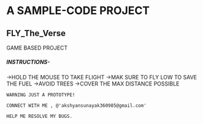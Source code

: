 # A SAMPLE-CODE PROJECT
<!-- THEVERSE..is my Brand -->
## FLY_The_Verse

GAME BASED PROJECT 


##### INSTRUCTIONS-
->HOLD THE MOUSE TO TAKE FLIGHT
->MAK SURE TO FLY LOW TO SAVE THE FUEL 
->AVOID TREES
->COVER THE MAX DISTANCE POSSIBLE

```
WARNING JUST A PROTOTYPE!

CONNECT WITH ME , @'akshyansunayak360985@gmail.com'

HELP ME RESOLVE MY BUGS.
```
